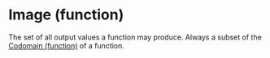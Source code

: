 # Image (function)

The set of all output values a function may produce. Always a subset of
the [Codomain (function)](codomain-function.md) of a function.
